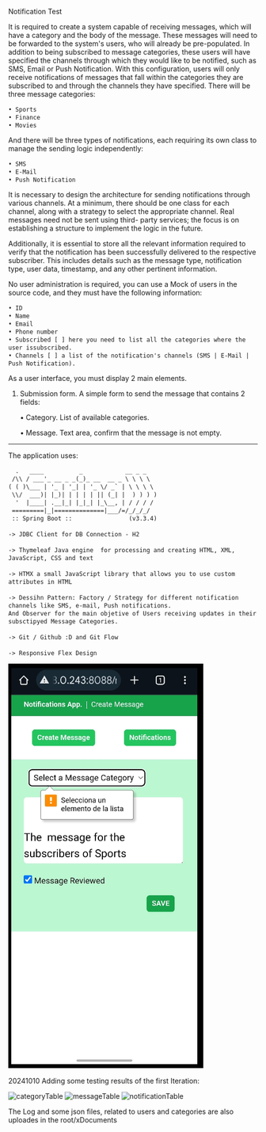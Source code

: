Notification Test

It is required to create a system capable of receiving messages, which will have a
category and the body of the message. These messages will need to be forwarded to
the system's users, who will already be pre-populated. In addition to being subscribed
to message categories, these users will have specified the channels through which they
would like to be notified, such as SMS, Email or Push Notification.
With this configuration, users will only receive notifications of messages that fall within
the categories they are subscribed to and through the channels they have specified.
There will be three message categories:

    • Sports
    • Finance
    • Movies

And there will be three types of notifications, each requiring its own class to manage
the sending logic independently:

    • SMS
    • E-Mail
    • Push Notification

It is necessary to design the architecture for sending notifications through various
channels. At a minimum, there should be one class for each channel, along with a
strategy to select the appropriate channel. Real messages need not be sent using third-
party services; the focus is on establishing a structure to implement the logic in the
future.

Additionally, it is essential to store all the relevant information required to verify that the
notification has been successfully delivered to the respective subscriber. This includes
details such as the message type, notification type, user data, timestamp, and any
other pertinent information.

No user administration is required, you can use a Mock of users in the source code, and
they must have the following information:

    • ID
    • Name
    • Email
    • Phone number
    • Subscribed [ ] here you need to list all the categories where the user issubscribed.
    • Channels [ ] a list of the notification's channels (SMS | E-Mail | Push Notification).

As a user interface, you must display 2 main elements.

1. Submission form. A simple form to send the message that contains 2 fields:
  

    • Category. List of available categories.

    • Message. Text area, confirm that the message is not empty.

<!-- 2. Log history. A list of all data records in the log, sorted from newest to oldest.-->

-----------------------------------------------------------------------------------------------

The application uses:

      .   ____          _            __ _ _
     /\\ / ___'_ __ _ _(_)_ __  __ _ \ \ \ \
    ( ( )\___ | '_ | '_| | '_ \/ _` | \ \ \ \
     \\/  ___)| |_)| | | | | || (_| |  ) ) ) )
      '  |____| .__|_| |_|_| |_\__, | / / / /
     =========|_|==============|___/=/_/_/_/
     :: Spring Boot ::                (v3.3.4)

    -> JDBC Client for DB Connection - H2

    -> Thymeleaf Java engine  for processing and creating HTML, XML, JavaScript, CSS and text

    -> HTMX a small JavaScript library that allows you to use custom attributes in HTML

    -> Dessihn Pattern: Factory / Strategy for different notification channels like SMS, e-mail, Push notifications. 
    And Observer for the main objetive of Users receiving updates in their subsctipyed Message Categories.

    -> Git / Github :D and Git Flow

    -> Responsive Flex Design


![img.png](img.png)


20241010
Adding some testing results of the first Iteration:


![categoryTable](https://github.com/user-attachments/assets/cbddbf3c-6f00-4518-9d6c-15b82f4d867c)
![messageTable](https://github.com/user-attachments/assets/ad6966c4-e187-4451-8d56-cbc6838baf67)
![notificationTable](https://github.com/user-attachments/assets/950ed279-7d70-4de3-bfe3-897bf3cc285a)

The Log and some json files, related to users and categories are also uploades in the root/xDocuments

